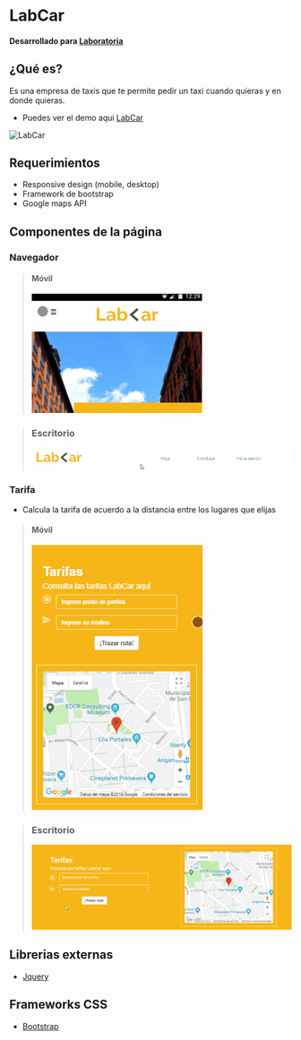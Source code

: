# LabCar

#### Desarrollado para [Laboratoria](http://www.laboratoria.la)

## ¿Qué es?

Es una empresa de taxis que te permite pedir un taxi cuando quieras y en donde quieras.    
+ Puedes ver el demo aqui [LabCar](https://ely405.github.io/labCar/)

![LabCar](https://user-images.githubusercontent.com/25912506/39336090-5823ba70-497b-11e8-981f-15ddceccadc5.PNG)

## Requerimientos

- Responsive design (mobile, desktop)
- Framework de bootstrap
- Google maps API

## Componentes de la página

### Navegador
 > #### Móvil
 > ![Menú en la vista móvil](assets/img/functionality/menu_movil.gif "Menú en la vista móvil")
 
 > ### Escritorio
 > ![Menú en la vista escritorio](assets/img/functionality/menu_desktop.gif "Menú en la vista escritorio")
 
### Tarifa
 + Calcula la tarifa de acuerdo a la distancia entre los lugares que elijas
 > #### Móvil
 > ![Hero en la vista móvil](assets/img/functionality/rate_movil.gif "Hero en la vista móvil")
 
 > ### Escritorio
 > ![Hero en la vista escritorio](assets/img/functionality/rate_desktop.gif "Hero en la vista escritorio")
 
 ## Librerias externas

+ [Jquery](https://jquery.com/)

## Frameworks CSS

+ [Bootstrap](https://getbootstrap.com/)
